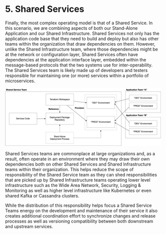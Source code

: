 # 5. Shared Services

Finally, the most complex operating model is that of a Shared Service. In this scenario, we are combining aspects of both our Stand-Alone Application and our Shared Infrastructure. Shared Services not only has the application code base that they need to build and deploy but also has other teams within the organization that draw dependencies on them. However, unlike the Shared Infrastructure team, where those dependencies might be at the network or configuration layer, Shared Services often have dependencies at the application interface layer, embedded within the message-based protocols that the two systems use for inter-operability. The Shared Services team is likely made up of developers and testers responsible for maintaining one (or more) services within a portfolio of microservices.

![Shared Service Team][image-1]

Shared Services teams are commonplace at large organizations and, as a result, often operate in an environment where they may draw their own dependencies both on other Shared Services and Shared Infrastructure teams within their organization. This helps reduce the scope of responsibility of the Shared Service team as they can shed responsibilities that are picked up by Shared Infrastructure teams operating lower level infrastructure such as the Wide Area Network, Security, Logging & Monitoring as well as higher level infrastructure like Kubernetes or even shared Kafka or Cassandra clusters. 

While the distribution of this responsibility helps focus a Shared Service Teams energy on the development and maintenance of their service it also creates additional coordination effort to synchronize changes and release processes as well as versioning compatibility between both downstream and upstream services.

[image-1]:	../images/Ops-SharedService1.png